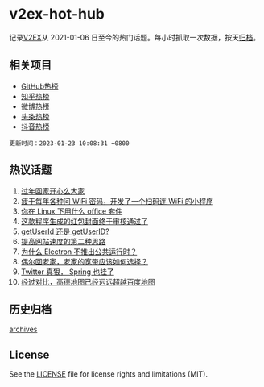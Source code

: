 # v2ex-hot-hub

 记录[V2EX](https://www.v2ex.com/)从 2021-01-06 日至今的热门话题。每小时抓取一次数据，按天[归档](archives)。
 
 ## 相关项目

- [GitHub热榜](https://github.com/lonnyzhang423/github-hot-hub)
- [知乎热榜](https://github.com/lonnyzhang423/zhihu-hot-hub)
- [微博热榜](https://github.com/lonnyzhang423/weibo-hot-hub)
- [头条热榜](https://github.com/lonnyzhang423/toutiao-hot-hub)
- [抖音热榜](https://github.com/lonnyzhang423/douyin-hot-hub)


 `更新时间：2023-01-23 10:08:31 +0800`

## 热议话题

1. [过年回家开心么大家](https://www.v2ex.com/t/910234)
1. [疲于每年各种问 WiFi 密码，开发了一个扫码连 WiFi 的小程序](https://www.v2ex.com/t/910232)
1. [你在 Linux 下用什么 office 套件](https://www.v2ex.com/t/910259)
1. [这款程序生成的红包封面终于审核通过了](https://www.v2ex.com/t/910245)
1. [getUserId 还是 getUserID?](https://www.v2ex.com/t/910246)
1. [提高网站速度的第二种思路](https://www.v2ex.com/t/910229)
1. [为什么 Electron 不推出公共运行时？](https://www.v2ex.com/t/910242)
1. [偶尔回老家，老家的宽带应该如何选择？](https://www.v2ex.com/t/910273)
1. [Twitter 真狠， Spring 也挂了](https://www.v2ex.com/t/910247)
1. [经过对比，高德地图已经远远超越百度地图](https://www.v2ex.com/t/910277)

## 历史归档

[archives](archives)

## License

See the [LICENSE](LICENSE) file for license rights and limitations (MIT).
